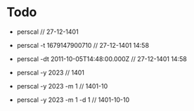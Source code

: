 # Todo

- perscal
  // 27-12-1401
- perscal -t 1679147900710
  // 27-12-1401 14:58
- perscal -dt 2011-10-05T14:48:00.000Z
  // 27-12-1401 14:58

- perscal -y 2023
  // 1401
- perscal -y 2023 -m 1
  // 1401-10
- perscal -y 2023 -m 1 -d 1
  // 1401-10-10
